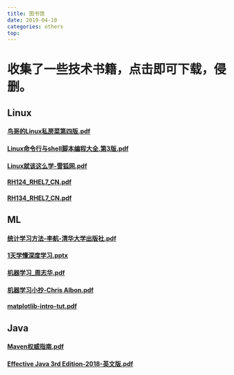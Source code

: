 ```yaml
---
title: 图书馆
date: 2019-04-10
categories: others
top: 
---
```


# 收集了一些技术书籍，点击即可下载，侵删。

## Linux

#### [鸟哥的Linux私房菜第四版.pdf](https://github.com/freshchen/hexo-resource-for-docker/raw/master/blog/resource/books/%E9%B8%9F%E5%93%A5%E7%9A%84Linux%E7%A7%81%E6%88%BF%E8%8F%9C%E7%AC%AC%E5%9B%9B%E7%89%88.pdf)

#### [Linux命令行与shell脚本编程大全.第3版.pdf](https://github.com/freshchen/hexo-resource-for-docker/raw/master/blog/resource/books/Linux%E5%91%BD%E4%BB%A4%E8%A1%8C%E4%B8%8Eshell%E8%84%9A%E6%9C%AC%E7%BC%96%E7%A8%8B%E5%A4%A7%E5%85%A8.%E7%AC%AC3%E7%89%88.pdf)

#### [Linux就该这么学-雪狐网.pdf](https://github.com/freshchen/hexo-resource-for-docker/raw/master/blog/resource/books/Linux%E5%B0%B1%E8%AF%A5%E8%BF%99%E4%B9%88%E5%AD%A6-%E9%9B%AA%E7%8B%90%E7%BD%91.pdf)

#### [RH124_RHEL7_CN.pdf](https://github.com/freshchen/hexo-resource-for-docker/raw/master/blog/resource/books/RH124_RHEL7_CN.pdf)

#### [RH134_RHEL7_CN.pdf](https://github.com/freshchen/hexo-resource-for-docker/raw/master/blog/resource/books/RH134_RHEL7_CN.pdf)





## ML

#### [统计学习方法-李航-清华大学出版社.pdf](https://github.com/freshchen/hexo-resource-for-docker/raw/master/blog/resource/books/%E7%BB%9F%E8%AE%A1%E5%AD%A6%E4%B9%A0%E6%96%B9%E6%B3%95-%E6%9D%8E%E8%88%AA-%E6%B8%85%E5%8D%8E%E5%A4%A7%E5%AD%A6%E5%87%BA%E7%89%88%E7%A4%BE-2012.pdf)

#### [1天学懂深度学习.pptx](https://github.com/freshchen/hexo-resource-for-docker/raw/master/blog/resource/books/1%E5%A4%A9%E5%AD%A6%E6%87%82%E6%B7%B1%E5%BA%A6%E5%AD%A6%E4%B9%A0.pptx)

#### [机器学习_周志华.pdf](https://github.com/freshchen/hexo-resource-for-docker/raw/master/blog/resource/books/%E6%9C%BA%E5%99%A8%E5%AD%A6%E4%B9%A0_%E5%91%A8%E5%BF%97%E5%8D%8E.pdf)

#### [机器学习小抄-Chris Albon.pdf](https://github.com/freshchen/hexo-resource-for-docker/raw/master/blog/resource/books/%E6%9C%BA%E5%99%A8%E5%AD%A6%E4%B9%A0%E5%B0%8F%E6%8A%84-Chris%20Albon.pdf)

#### [matplotlib-intro-tut.pdf](https://github.com/freshchen/hexo-resource-for-docker/raw/master/blog/resource/books/matplotlib-intro-tut.pdf)



## Java

#### [Maven权威指南.pdf](https://github.com/freshchen/hexo-resource-for-docker/raw/master/blog/resource/books/Maven权威指南.pdf)

#### [Effective Java 3rd Edition-2018-英文版.pdf](https://github.com/freshchen/hexo-resource-for-docker/raw/master/blog/resource/books/%E6%90%AC%E4%B9%A6%E5%8C%A0-2077-Effective%20Java%203rd%20Edition-2018-%E8%8B%B1%E6%96%87%E7%89%88.pdf)